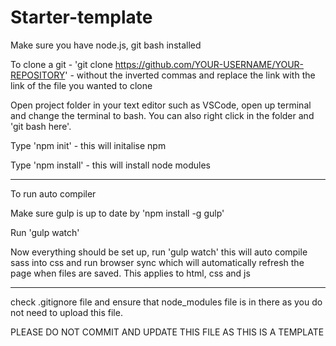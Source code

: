 # Starter-template

Make sure you have node.js, git bash installed

To clone a git - 
'git clone https://github.com/YOUR-USERNAME/YOUR-REPOSITORY' - without the inverted commas and replace the link with the link of the file you wanted to clone

Open project folder in your text editor such as VSCode, open up terminal and change the terminal to bash. You can also right click in the folder and 'git bash here'. 

Type 'npm init' - this will initalise npm

Type 'npm install' - this will install node modules

--------------------------------------------------------

To run auto compiler

Make sure gulp is up to date by 'npm install -g gulp'

Run 'gulp watch'

Now everything should be set up, run 'gulp watch' this will auto compile sass into css and run browser sync which will automatically refresh the page when files are saved. This applies to html, css and js

---------------------------------------------------------

check .gitignore file and ensure that node_modules file is in there as you do not need to upload this file.

PLEASE DO NOT COMMIT AND UPDATE THIS FILE AS THIS IS A TEMPLATE
